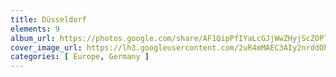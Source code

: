 ```yaml
---
title: Düsseldorf
elements: 9
album_url: https://photos.google.com/share/AF1QipPfIYaLcGJjWwZHyjScZOPTAhn96PIAE2XET2JreAOoAEKHjzjzqaZSx-oAF4HhOw?key=YktrUzAwLUxhS1hEeUJrb3pEUlJ2ajA4bUJmYnp3
cover_image_url: https://lh3.googleusercontent.com/2uR4mMAEC3AIy2nrddOhSwFpaZMkQxnoLCOTTqT98DFb3fKKZor4CZoNmUk5yA49mNuZhdUe8_4rgnE8bGzNt-1br9Xwky6A7v9wRYUtfF9gm2i0tS9T_7Dh4FRHPDy8L7hR_EBz30oq_8BlOayxffTW6hew0s0dJgk_yopDKYHD15icNNhUDEoVdD9JSsaDyVIDa6_RJiTz0FqCglildKEabfOoGyxG6luNlH9WV_Uzsm75R__n0POUTiBkhxxRneFefnD02djXqQRsDNP-18nJXJCiUpFst4J47WIKhdu37yaYcxe47EHdIUysmchWhakF4Uv6UdOLM01krkyaDiHY_9iH_JF6VLpG8NrbTSJNhmKXYnCo7mJJ8s1EAwCoHk1NZ-vEE7mn2EHHXbuulHILSQjruv531efp6q83CA3AZoF2YdXe46Joa_IJ_DqLRQuz8FOujpOB6gD0mjzWpacHvCmDwtAUDvcRCsgSQ9XjBt_WB0WdKcE3xv6kfaiHsXgF6VfBIoKkXYFzD8XdhYWGgnCcipEX11uWpxiG3WBLJ3DhEof-eD4ElpWzSTKfza3RK7JknXaiJN8Kb068odaTX8fw2MHvwyAsuvnjtntQ08sxV9QfShboWhxP_1DFeChztWwiFTFUgJUa9vrksv4tybZbPHPBugyzZSe_YPlAFSF3mtqDQROU=s218-p-k-no
categories: [ Europe, Germany ]
---
```

